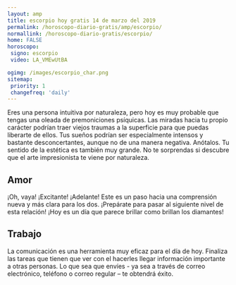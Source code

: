 ```yaml
---
layout: amp
title: escorpio hoy gratis 14 de marzo del 2019 
permalink: /horoscopo-diario-gratis/amp/escorpio/
normallink: /horoscopo-diario-gratis/escorpio/
home: FALSE
horoscopo:
 signo: escorpio
 video: LA_VMEwUtBA

ogimg: /images/escorpio_char.png
sitemap:
 priority: 1
 changefreq: 'daily'
---
```



Eres una persona intuitiva por naturaleza, pero hoy es muy probable que tengas una oleada de premoniciones psíquicas. Las miradas hacia tu propio carácter podrían traer viejos traumas a la superficie para que puedas liberarte de ellos. Tus sueños podrían ser especialmente intensos y bastante desconcertantes, aunque no de una manera negativa. Anótalos. Tu sentido de la estética es también muy grande. No te sorprendas si descubre que el arte impresionista te viene por naturaleza.

## Amor

¡Oh, vaya! ¡Excitante! ¡Adelante! Este es un paso hacia una comprensión nueva y más clara para los dos. ¡Prepárate para pasar al siguiente nivel de esta relación! ¡Hoy es un día que parece brillar como brillan los diamantes!

## Trabajo

La comunicación es una herramienta muy eficaz para el día de hoy. Finaliza las tareas que tienen que ver con el hacerles llegar información importante a otras personas. Lo que sea que envíes - ya sea a través de correo electrónico, teléfono o correo regular – te obtendrá éxito.
